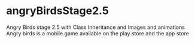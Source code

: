 # angryBirdsStage2.5
Angry Birds stage 2.5 with Class Inheritance and Images and animations
Angry birds is a mobile game available on the play store and the app store
